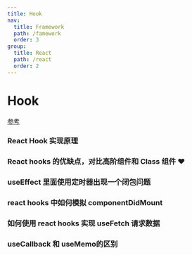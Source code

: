 ```yaml
---
title: Hook
nav:
  title: Framework
  path: /famework
  order: 3
group:
  title: React
  path: /react
  order: 2
---
```


# Hook

[参考](https://zhuanlan.zhihu.com/p/50597236)

### React Hook 实现原理

### React hooks 的优缺点，对比高阶组件和 Class 组件 ❤️

### useEffect 里面使用定时器出现一个闭包问题

### react hooks 中如何模拟 componentDidMount

### 如何使用 react hooks 实现 useFetch 请求数据

### useCallback  和 useMemo的区别
